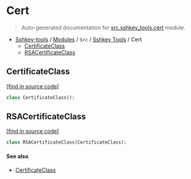 # Cert

> Auto-generated documentation for [src.sshkey_tools.cert](../../../src/sshkey_tools/cert.py) module.

- [Sshkey-tools](../../README.md#sshkey-tools-work-in-progress) / [Modules](../../MODULES.md#sshkey-tools-modules) / `Src` / [Sshkey Tools](index.md#sshkey-tools) / Cert
    - [CertificateClass](#certificateclass)
    - [RSACertificateClass](#rsacertificateclass)

## CertificateClass

[[find in source code]](../../../src/sshkey_tools/cert.py#L1)

```python
class CertificateClass():
```

## RSACertificateClass

[[find in source code]](../../../src/sshkey_tools/cert.py#L4)

```python
class RSACertificateClass(CertificateClass):
```

#### See also

- [CertificateClass](#certificateclass)
